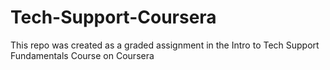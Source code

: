 # Tech-Support-Coursera
This repo was created as a graded assignment in the Intro to Tech Support Fundamentals Course on Coursera

